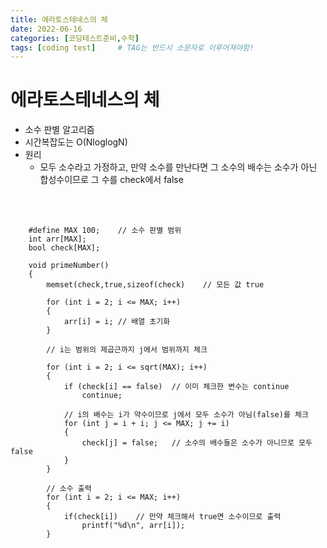 ```yaml
---
title: 에라토스테네스의 체
date: 2022-06-16
categories: [코딩테스트준비,수학]
tags: [coding test]		# TAG는 반드시 소문자로 이루어져야함!
---
```


에라토스테네스의 체
=======================
 * 소수 판별 알고리즘
 * 시간복잡도는 O(NloglogN)
 * 원리
    * 모두 소수라고 가정하고, 만약 소수를 만난다면 그 소수의 배수는 소수가 아닌 합성수이므로 그 수를 check에서 false

<br><br>
    
        #define MAX 100;    // 소수 판별 범위
        int arr[MAX];
        bool check[MAX];

        void primeNumber()
        {
            memset(check,true,sizeof(check)    // 모든 값 true

            for (int i = 2; i <= MAX; i++)
            {
                arr[i] = i; // 배열 초기화
            }

            // i는 범위의 제곱근까지 j에서 범위까지 체크

            for (int i = 2; i <= sqrt(MAX); i++) 
            {
                if (check[i] == false)  // 이미 체크한 변수는 continue
                    continue;

                // i의 배수는 i가 약수이므로 j에서 모두 소수가 아님(false)를 체크
                for (int j = i + i; j <= MAX; j += i)
                {
                    check[j] = false;   // 소수의 배수들은 소수가 아니므로 모두 false
                }
            }

            // 소수 출력
            for (int i = 2; i <= MAX; i++)
            {
                if(check[i])    // 만약 체크해서 true면 소수이므로 출력
                    printf("%d\n", arr[i]);
            }
